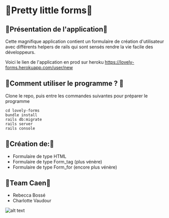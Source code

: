 # 🙊Pretty little forms🙊

## 💾Présentation de l'application💾

Cette magnifique application contient un formulaire de création d'utilisateur avec différents helpers de rails qui sont sensés rendre la vie facile des développeurs.

Voici le lien de l'application en prod sur heroku https://lovely-forms.herokuapp.com/user/new

## 💽Comment utiliser le programme ? 💽

Clone le repo, puis entre les commandes suivantes pour préparer le programme

```
cd lovely-forms
bundle install
rails db:migrate
rails server
rails console
```

## 🎉Création de:🎉

* Formulaire de type HTML
* Formulaire de type Form_tag (plus vénère)
* Formulaire de type Form_for (encore plus vénère)

## 🌈Team Caen🌈

* Rebecca Bossé
* Charlotte Vaudour

![alt text](http://fr.web.img5.acsta.net/r_1280_720/newsv7/17/06/28/18/16/2397910.jpg)
